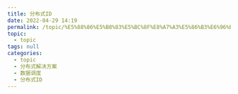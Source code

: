 ```yaml
---
title: 分布式ID
date: 2022-04-29 14:19
permalink: /topic/%E5%88%86%E5%B8%83%E5%BC%8F%E8%A7%A3%E5%86%B3%E6%96%B9%E6%A1%88/%E6%95%B0%E6%8D%AE%E8%B0%83%E5%BA%A6/%E5%88%86%E5%B8%83%E5%BC%8FID
topic: 
  - topic
tags: null
categories: 
  - topic
  - 分布式解决方案
  - 数据调度
  - 分布式ID
---
```

　　‍

